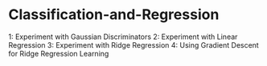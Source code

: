 # Classification-and-Regression
1: Experiment with Gaussian Discriminators
2: Experiment with Linear Regression
3: Experiment with Ridge Regression
4: Using Gradient Descent for Ridge Regression Learning
 